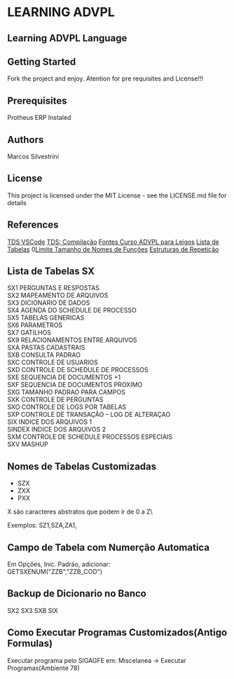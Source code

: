 # LEARNING ADVPL

## Learning ADVPL Language

## Getting Started

Fork the project and enjoy.
Atention for pre requisites and License!!!

## Prerequisites

Protheus ERP Instaled

## Authors

Marcos Silvestrini

## License

This project is licensed under the MIT License - see the LICENSE.md file for details

## References

[TDS VSCode](https://github.com/totvs/tds-vscode)
[TDS: Compilação](https://github.com/totvs/tds-vscode/blob/master/docs/compilation.md)
[Fontes Curso ADVPL para Leigos](https://drive.google.com/drive/u/0/folders/0B2bXz0zOen_gVHpEUGQtMXczclU)
[Lista de Tabelas](https://terminaldeinformacao.com/wp-content/tabelas/sa1.php)
0[Limite Tamanho de Nomes de Funções](https://tdn.totvs.com/pages/viewpage.action?pageId=172296510)
[Estruturas de Repetição](https://tdn.totvs.com/pages/viewpage.action?pageId=6063082)

## Lista de Tabelas SX

SX1 PERGUNTAS E RESPOSTAS\
SX2 MAPEAMENTO DE ARQUIVOS\
SX3 DICIONARIO DE DADOS\
SX4 AGENDA DO SCHEDULE DE PROCESSO\
SX5 TABELAS GENERICAS\
SX6 PARAMETROS\
SX7 GATILHOS\
SX9 RELACIONAMENTOS ENTRE ARQUIVOS\
SXA PASTAS CADASTRAIS\
SXB CONSULTA PADRAO\
SXC CONTROLE DE USUARIOS\
SXD CONTROLE DE SCHEDULE DE PROCESSOS\
SXE SEQUENCIA DE DOCUMENTOS +1\
SXF SEQUENCIA DE DOCUMENTOS PROXIMO\
SXG TAMANHO PADRAO PARA CAMPOS\
SXK CONTROLE DE PERGUNTAS\
SXO CONTROLE DE LOGS POR TABELAS\
SXP CONTROLE DE TRANSAÇÃO – LOG DE ALTERAÇAO\
SIX INDICE DOS ARQUIVOS 1\
SINDEX INDICE DOS ARQUIVOS 2\
SXM CONTROLE DE SCHEDULE PROCESSOS ESPECIAIS\
SXV MASHUP

## Nomes de Tabelas Customizadas

- SZX
- ZXX
- PXX

X são caracteres abstratos que podem ir de 0 a Z\

Exemplos: SZ1,SZA,ZA1,

## Campo de Tabela com Numerção Automatica

Em Opções, Inic. Padrão, adicionar:\
GETSXENUM("ZZB","ZZB_COD")

## Backup de Dicionario no Banco

SX2
SX3
SXB
SIX

## Como Executar Programas Customizados(Antigo Formulas)

Executar programa pelo SIGAGFE em:  Miscelanea -> Executar Programas(Ambiente 78)
